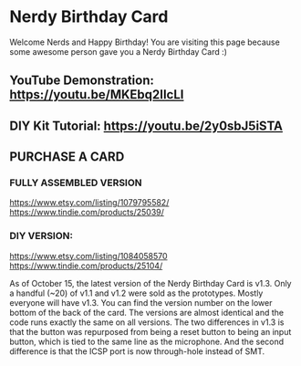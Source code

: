 # Nerdy Birthday Card

Welcome Nerds and Happy Birthday!  You are visiting this page because some awesome person gave you a Nerdy Birthday Card :) 

## YouTube Demonstration: https://youtu.be/MKEbq2IIcLI
## DIY Kit Tutorial: https://youtu.be/2y0sbJ5iSTA

## PURCHASE A CARD
### FULLY ASSEMBLED VERSION
https://www.etsy.com/listing/1079795582/  
https://www.tindie.com/products/25039/  

### DIY VERSION:
https://www.etsy.com/listing/1084058570  
https://www.tindie.com/products/25104/  


As of October 15, the latest version of the Nerdy Birthday Card is v1.3.  Only a handful (~20) of v1.1 and v1.2 were sold as the prototypes.  Mostly everyone will have v1.3.  You can find the version number on the lower bottom of the back of the card.  The versions are almost identical and the code runs exactly the same on all versions.  The two differences in v1.3 is that the button was repurposed from being a reset button to being an input button, which is tied to the same line as the microphone.  And the second difference is that the ICSP port is now through-hole instead of SMT.



